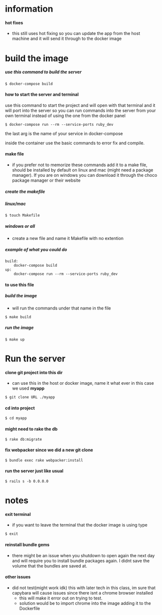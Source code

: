 # information

#### hot fixes

- this still uses hot fixing so you can update the app from the host machine and it will send it through to the docker image

# build the image

##### use this command to build the server

```
$ docker-compose build
```

#### how to start the server and terminal

use this command to start the project and will open with that terminal and it will port into the server so you can run commands into the server from your own terminal instead of using the one from the docker panel

```
$ docker-compose run --rm --service-ports ruby_dev
```

the last arg is the name of your service in docker-compose

inside the container use the basic commands to error fix and compile.

#### make file

- if you prefer not to memorize these commands add it to a make file, should be installed by default on linux and mac (might need a package manager). If you are on windows you can download it through the choco package manager or their website

##### create the makefile

##### linux/mac

```
$ touch Makefile
```

##### windows or all

- create a new file and name it Makefile with no extention

##### example of what you could do

```
build:
	docker-compose build
up:
	docker-compose run --rm --service-ports ruby_dev
```

#### to use this file

##### build the image

- will run the commands under that name in the file

```
$ make build
```

##### run the image

```
$ make up
```

# Run the server

#### clone git project into this dir

- can use this in the host or docker image, name it what ever in this case we used **myapp**

```
$ git clone URL ./myapp
```

#### cd into project

```
$ cd myapp
```

#### might need to rake the db

```
$ rake db:migrate
```

#### fix webpacker since we did a new git clone

```
$ bundle exec rake webpacker:install
```

#### run the server just like usual

```
$ rails s -b 0.0.0.0
```

# notes

#### exit terminal

- if you want to leave the terminal that the docker image is using type

```
$ exit
```

#### reinstall bundle gems

- there might be an issue when you shutdown to open again the next day and will require you to install bundle packages again. I didnt save the volume that the bundles are saved at.

#### other issues

- did not test(might work idk) this with later tech in this class, im sure that capybara will cause issues since there isnt a chrome browser installed
  - this will make it error out on trying to test.
  - solution would be to import chrome into the image adding it to the Dockerfile
